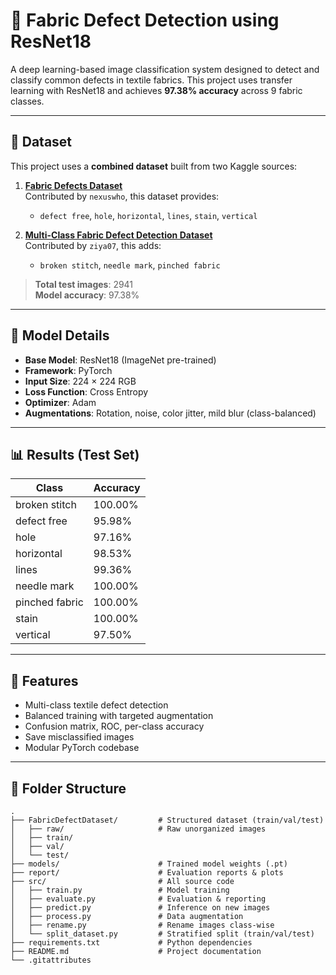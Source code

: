 # 🧵 Fabric Defect Detection using ResNet18

A deep learning-based image classification system designed to detect and classify common defects in textile fabrics. This project uses transfer learning with ResNet18 and achieves **97.38% accuracy** across 9 fabric classes.

---

## 📂 Dataset

This project uses a **combined dataset** built from two Kaggle sources:

1. **[Fabric Defects Dataset](https://www.kaggle.com/datasets/nexuswho/fabric-defects-dataset)**  
   Contributed by `nexuswho`, this dataset provides:
   - `defect free`, `hole`, `horizontal`, `lines`, `stain`, `vertical`

2. **[Multi-Class Fabric Defect Detection Dataset](https://www.kaggle.com/datasets/ziya07/multi-class-fabric-defect-detection-dataset)**  
   Contributed by `ziya07`, this adds:
   - `broken stitch`, `needle mark`, `pinched fabric`

> **Total test images**: 2941  
> **Model accuracy**: 97.38%

---

## 🧠 Model Details

- **Base Model**: ResNet18 (ImageNet pre-trained)
- **Framework**: PyTorch
- **Input Size**: 224 × 224 RGB
- **Loss Function**: Cross Entropy
- **Optimizer**: Adam
- **Augmentations**: Rotation, noise, color jitter, mild blur (class-balanced)

---

## 📊 Results (Test Set)

| Class           | Accuracy |
|----------------|----------|
| broken stitch  | 100.00%  |
| defect free    | 95.98%   |
| hole           | 97.16%   |
| horizontal     | 98.53%   |
| lines          | 99.36%   |
| needle mark    | 100.00%  |
| pinched fabric | 100.00%  |
| stain          | 100.00%  |
| vertical       | 97.50%   |

---

## 🧪 Features

- Multi-class textile defect detection
- Balanced training with targeted augmentation
- Confusion matrix, ROC, per-class accuracy
- Save misclassified images
- Modular PyTorch codebase

---

## 📁 Folder Structure

```text
.
├── FabricDefectDataset/         # Structured dataset (train/val/test)
│   ├── raw/                     # Raw unorganized images
│   ├── train/
│   ├── val/
│   └── test/
├── models/                      # Trained model weights (.pt)
├── report/                      # Evaluation reports & plots
├── src/                         # All source code
│   ├── train.py                 # Model training
│   ├── evaluate.py              # Evaluation & reporting
│   ├── predict.py               # Inference on new images
│   ├── process.py               # Data augmentation
│   ├── rename.py                # Rename images class-wise
│   └── split_dataset.py         # Stratified split (train/val/test)
├── requirements.txt             # Python dependencies
├── README.md                    # Project documentation
└── .gitattributes
